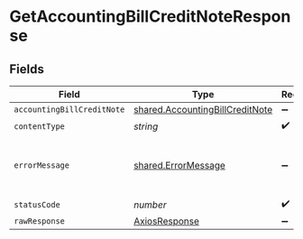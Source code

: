 # GetAccountingBillCreditNoteResponse


## Fields

| Field                                                                              | Type                                                                               | Required                                                                           | Description                                                                        |
| ---------------------------------------------------------------------------------- | ---------------------------------------------------------------------------------- | ---------------------------------------------------------------------------------- | ---------------------------------------------------------------------------------- |
| `accountingBillCreditNote`                                                         | [shared.AccountingBillCreditNote](../../models/shared/accountingbillcreditnote.md) | :heavy_minus_sign:                                                                 | Success                                                                            |
| `contentType`                                                                      | *string*                                                                           | :heavy_check_mark:                                                                 | N/A                                                                                |
| `errorMessage`                                                                     | [shared.ErrorMessage](../../models/shared/errormessage.md)                         | :heavy_minus_sign:                                                                 | Your API request was not properly authorized.                                      |
| `statusCode`                                                                       | *number*                                                                           | :heavy_check_mark:                                                                 | N/A                                                                                |
| `rawResponse`                                                                      | [AxiosResponse](https://axios-http.com/docs/res_schema)                            | :heavy_minus_sign:                                                                 | N/A                                                                                |